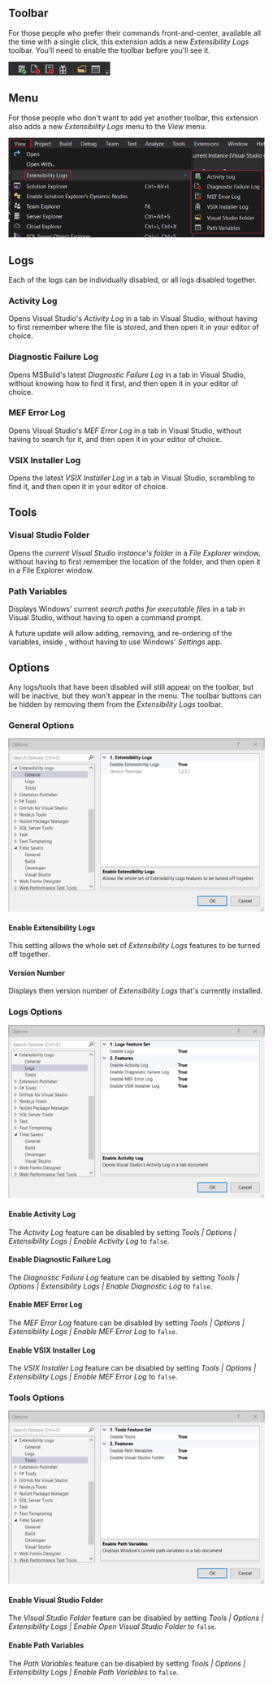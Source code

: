 ## Toolbar
For those people who prefer their commands front-and-center, available all the time with a single click,
this extension adds a new _Extensibility Logs_ toolbar. You'll need to enable the toolbar before you'll see it.

![Menu](assets/images/toolbar.png)

## Menu
For those people who don't want to add yet another toolbar, this extension also adds a new *Extensibility Logs* menu 
to the _View_ menu.

![Menu](assets/images/menu.png)

## Logs

Each of the logs can be individually disabled, or all logs disabled together.

### Activity Log

Opens Visual Studio's _Activity Log_ in a tab in Visual Studio,
without having to first remember where the file is stored,
and then open it in your editor of choice.

### Diagnostic Failure Log

Opens MSBuild's latest _Diagnostic Failure Log_ in a tab in Visual Studio,
without knowing how to find it first, 
and then open it in your editor of choice.

### MEF Error Log

Opens Visual Studio's _MEF Error Log_ in a tab in Visual Studio,
without having to search for it,
and then open it in your editor of choice.

### VSIX Installer Log

Opens the latest _VSIX Installer Log_ in a tab in Visual Studio, scrambling to find it,
and then open it in your editor of choice.

## Tools

### Visual Studio Folder

Opens the *current Visual Studio instance's folder* in a *File Explorer* window,
without having to first remember the location of the folder,
and then open it in a File Explorer window.

### Path Variables

Displays Windows' current _search paths for executable files_ in a tab in Visual Studio,
without having to open a command prompt.

A future update will allow adding, removing, and re-ordering of the variables, inside , 
without having to use Windows' _Settings_ app.

## Options

Any logs/tools that have been disabled will still appear on the toolbar, but will be inactive,
but they won't appear in the menu.
The toolbar buttons can be hidden by removing them from the _Extensibility Logs_ toolbar.

### General Options

![Options](assets/images/general-options.png)

#### Enable Extensibility Logs

This setting allows the whole set of _Extensibility Logs_ features to be turned off together.

#### Version Number

Displays then version number of _Extensibility Logs_ that's currently installed.

### Logs Options

![Options](assets/images/logs-options.png)

#### Enable Activity Log

The _Activity Log_ feature can be disabled by setting _Tools | Options | Extensibility Logs |  Enable Activity Log_
to `false`.

#### Enable Diagnostic Failure Log

The _Diagnostic Failure Log_ feature can be disabled by setting _Tools | Options | Extensibility Logs | Enable Diagnostic Log_
to `false`.

#### Enable MEF Error Log

The _MEF Error Log_ feature can be disabled by setting _Tools | Options | Extensibility Logs | Enable MEF Error Log_
to `false`.

#### Enable VSIX Installer Log

The _VSIX Installer Log_ feature can be disabled by setting _Tools | Options | Extensibility Logs | Enable MEF Error Log_
to `false`.

### Tools Options

![Options](assets/images/tools-options.png)

#### Enable Visual Studio Folder

The _Visual Studio Folder_ feature can be disabled by setting _Tools | Options | Extensibility Logs | Enable Open Visual Studio Folder_
to `false`.

#### Enable Path Variables

The _Path Variables_ feature can be disabled by setting _Tools | Options | Extensibility Logs | Enable Path Variables_
to `false`.
